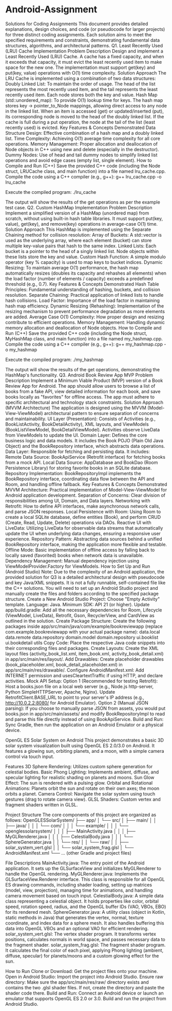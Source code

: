 # Android-Assignment

Solutions for Coding Assignments
This document provides detailed explanations, design choices, and code (or pseudocode for larger projects) for three distinct coding assignments. Each solution aims to meet the specified requirements and constraints, demonstrating fundamental data structures, algorithms, and architectural patterns.
Q1. Least Recently Used (LRU) Cache Implementation
Problem Description
Design and implement a Least Recently Used (LRU) Cache. A cache has a fixed capacity, and when it exceeds that capacity, it must evict the least recently used item to make space for the new one. The implementation must support get(key) and put(key, value) operations with O(1) time complexity.
Solution Approach
The LRU Cache is implemented using a combination of two data structures:
Doubly Linked List: To maintain the order of usage. The head of the list represents the most recently used item, and the tail represents the least recently used item. Each node stores both the key and value.
Hash Map (std::unordered_map): To provide O(1) lookup time for keys. The hash map stores key -> pointer_to_Node mappings, allowing direct access to any node in the linked list.
When an item is accessed (get) or updated/inserted (put), its corresponding node is moved to the head of the doubly linked list. If the cache is full during a put operation, the node at the tail of the list (least recently used) is evicted.
Key Features & Concepts Demonstrated
Data Structure Design: Effective combination of a hash map and a doubly linked list.
Time Complexity: Achieving O(1) average time complexity for all core operations.
Memory Management: Proper allocation and deallocation of Node objects in C++ using new and delete (especially in the destructor).
Dummy Nodes: Use of head and tail dummy nodes to simplify linked list operations and avoid edge cases (empty list, single element).
How to Compile and Run (C++)
Save the provided C++ code (including the Node struct, LRUCache class, and main function) into a file named lru_cache.cpp.
Compile the code using a C++ compiler (e.g., g++):
g++ lru_cache.cpp -o lru_cache


Execute the compiled program:
./lru_cache

The output will show the results of the get operations as per the example test case.
Q2. Custom HashMap Implementation
Problem Description
Implement a simplified version of a HashMap (unordered map) from scratch, without using built-in hash table libraries. It must support put(key, value), get(key), and remove(key) operations in average-case O(1) time.
Solution Approach
This HashMap is implemented using the Separate Chaining method for collision resolution:
Array of Buckets: A std::vector is used as the underlying array, where each element (bucket) can store multiple key-value pairs that hash to the same index.
Linked Lists: Each bucket is a pointer to the head of a singly linked list. Node objects within these lists store the key and value.
Custom Hash Function: A simple modulo operator (key % capacity) is used to map keys to bucket indices.
Dynamic Resizing: To maintain average O(1) performance, the hash map automatically resizes (doubles its capacity and rehashes all elements) when the load factor (number of elements / capacity) exceeds a predefined threshold (e.g., 0.7).
Key Features & Concepts Demonstrated
Hash Table Principles: Fundamental understanding of hashing, buckets, and collision resolution.
Separate Chaining: Practical application of linked lists to handle hash collisions.
Load Factor: Importance of the load factor in maintaining hash map efficiency.
Dynamic Resizing (Rehashing): Implementation of the resizing mechanism to prevent performance degradation as more elements are added.
Average Case O(1) Complexity: How proper design and resizing contribute to efficient operations.
Memory Management: Handling dynamic memory allocation and deallocation of Node objects.
How to Compile and Run (C++)
Save the provided C++ code (including the Node struct, MyHashMap class, and main function) into a file named my_hashmap.cpp.
Compile the code using a C++ compiler (e.g., g++):
g++ my_hashmap.cpp -o my_hashmap


Execute the compiled program:
./my_hashmap

The output will show the results of the get operations, demonstrating the HashMap's functionality.
Q3. Android Book Review App MVP
Problem Description
Implement a Minimum Viable Product (MVP) version of a Book Review App for Android. The app should allow users to browse a list of books from a fake API, view detailed information for each book, and save books locally as "favorites" for offline access. The app must adhere to specific architectural and technology stack constraints.
Solution Approach (MVVM Architecture)
The application is designed using the MVVM (Model-View-ViewModel) architectural pattern to ensure separation of concerns and maintainability.
UI Layer (Presentation): Consists of Activities (e.g., BookListActivity, BookDetailActivity), XML layouts, and ViewModels (BookListViewModel, BookDetailViewModel). Activities observe LiveData from ViewModels to update the UI.
Domain Layer: Defines the core business logic and data models. It includes the Book POJO (Plain Old Java Object) and the BookRepository interface, which abstracts data operations.
Data Layer: Responsible for fetching and persisting data. It includes:
Remote Data Source: BookApiService (Retrofit interface) for fetching books from a mock API.
Local Data Source: AppDatabase and BookDao (Room Persistence Library) for storing favorite books in an SQLite database.
Repository Implementation: BookRepositoryImpl implements the BookRepository interface, coordinating data flow between the API and Room, and handling offline fallback.
Key Features & Concepts Demonstrated
MVVM Architecture: Practical implementation of Model-View-ViewModel for Android application development.
Separation of Concerns: Clear division of responsibilities among UI, Domain, and Data layers.
Networking with Retrofit: How to define API interfaces, make asynchronous network calls, and parse JSON responses.
Local Persistence with Room: Using Room to create a local SQLite database, define entities (Book), and perform CRUD (Create, Read, Update, Delete) operations via DAOs.
Reactive UI with LiveData: Utilizing LiveData for observable data streams that automatically update the UI when underlying data changes, ensuring a responsive user experience.
Repository Pattern: Abstracting data sources behind a unified BookRepository interface, making the application more flexible and testable.
Offline Mode: Basic implementation of offline access by falling back to locally saved (favorited) books when network data is unavailable.
Dependency Management: Manual dependency injection using ViewModelProvider.Factory for ViewModels.
How to Set Up and Run (Android Studio)
Note: Due to the complexity of an Android application, the provided solution for Q3 is a detailed architectural design with pseudocode and key Java/XML snippets. It is not a fully runnable, self-contained file like the C++ solutions. You will need to set up an Android Studio project and manually create the files and folders according to the specified package structure.
Create a New Android Studio Project:
Choose "Empty Activity" template.
Language: Java.
Minimum SDK: API 21 (or higher).
Update app/build.gradle: Add all the necessary dependencies for Room, Lifecycle (ViewModel, LiveData), Retrofit, Gson, RecyclerView, and CardView as outlined in the solution.
Create Package Structure: Create the following packages inside app/src/main/java/com/example/bookreviewapp (replace com.example.bookreviewapp with your actual package name):
data.local
data.remote
data.repository
domain.model
domain.repository
ui.booklist
ui.bookdetail
utils
Copy Code: Place the respective Java code snippets into their corresponding files and packages.
Create Layouts: Create the XML layout files (activity_book_list.xml, item_book.xml, activity_book_detail.xml) in app/src/main/res/layout/.
Add Drawables: Create placeholder drawables (book_placeholder.xml, book_detail_placeholder.xml) in app/src/main/res/drawable/.
Configure AndroidManifest.xml: Add INTERNET permission and usesCleartextTraffic if using HTTP, and declare activities.
Mock API Setup:
Option 1 (Recommended for testing Retrofit): Host a books.json file on a local web server (e.g., Node.js http-server, Python SimpleHTTPServer, Apache, Nginx). Update RetrofitClient.BASE_URL to point to your server's IP address (e.g., http://10.0.2.2:8080/ for Android Emulator).
Option 2 (Manual JSON parsing): If you choose to manually parse JSON from assets, you would put books.json in app/src/main/assets/ and modify BookRepositoryImpl to read and parse this file directly instead of using BookApiService.
Build and Run: Sync Gradle, then run the application on an Android Emulator or a physical device.




OpenGL ES Solar System on Android
This project demonstrates a basic 3D solar system visualization built using OpenGL ES 2.0/3.0 on Android. It features a glowing sun, orbiting planets, and a moon, with a simple camera control via touch input.

Features
3D Sphere Rendering: Utilizes custom sphere generation for celestial bodies.
Basic Phong Lighting: Implements ambient, diffuse, and specular lighting for realistic shading on planets and moons.
Sun Glow Effect: The sun is rendered with a pulsing glow.
Orbital and Rotational Animations: Planets orbit the sun and rotate on their own axes; the moon orbits a planet.
Camera Control: Navigate the solar system using touch gestures (drag to rotate camera view).
GLSL Shaders: Custom vertex and fragment shaders written in GLSL.

Project Structure
The core components of this project are organized as follows:
OpenGLESSolarSystem/
├── app/
│   └── src/
│       ├── main/
│       │   ├── java/
│       │   │   └── com/
│       │   │       └── example/
│       │   │           └── openglessolarsystem/
│       │   │               ├── MainActivity.java
│       │   │               ├── MyGLRenderer.java
│       │   │               ├── CelestialBody.java
│       │   │               └── SphereGenerator.java
│       │   └── res/
│       │       └── raw/
│       │           ├── solar_system_vert.glsl
│       │           └── solar_system_frag.glsl
│       └── AndroidManifest.xml
└── ... (other Gradle and project files)


File Descriptions
MainActivity.java: The entry point of the Android application. It sets up the GLSurfaceView and initializes MyGLRenderer to handle the OpenGL rendering.
MyGLRenderer.java: Implements the GLSurfaceView.Renderer interface. This class is responsible for all OpenGL ES drawing commands, including shader loading, setting up matrices (model, view, projection), managing time for animations, and handling camera movement based on touch input.
CelestialBody.java: A simple data class representing a celestial object. It holds properties like color, orbital speed, rotation speed, radius, and the OpenGL buffer IDs (VAO, VBOs, EBO) for its rendered mesh.
SphereGenerator.java: A utility class (object in Kotlin, static methods in Java) that generates the vertex, normal, texture coordinate, and index data for a sphere mesh. It also handles buffering this data into OpenGL VBOs and an optional VAO for efficient rendering.
solar_system_vert.glsl: The vertex shader program. It transforms vertex positions, calculates normals in world space, and passes necessary data to the fragment shader.
solar_system_frag.glsl: The fragment shader program. It calculates the final color of each pixel, applying Phong lighting (ambient, diffuse, specular) for planets/moons and a custom glowing effect for the sun.

How to Run
Clone or Download: Get the project files onto your machine.
Open in Android Studio: Import the project into Android Studio.
Ensure raw directory: Make sure the app/src/main/res/raw/ directory exists and contains the two .glsl shader files. If not, create the directory and paste the shader code there.
Build and Run: Connect an Android device or launch an emulator that supports OpenGL ES 2.0 or 3.0. Build and run the project from Android Studio.


